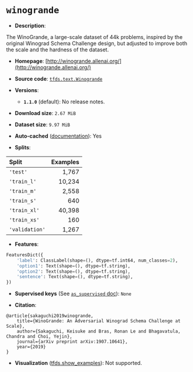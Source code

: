 <div itemscope itemtype="http://schema.org/Dataset">
  <div itemscope itemprop="includedInDataCatalog" itemtype="http://schema.org/DataCatalog">
    <meta itemprop="name" content="TensorFlow Datasets" />
  </div>

  <meta itemprop="name" content="winogrande" />
  <meta itemprop="description" content="The  WinoGrande, a large-scale dataset of 44k problems, inspired by the original&#10; Winograd Schema Challenge design, but adjusted to improve both the scale and&#10; the hardness of the dataset.&#10;&#10;To use this dataset:&#10;&#10;```python&#10;import tensorflow_datasets as tfds&#10;&#10;ds = tfds.load(&#x27;winogrande&#x27;, split=&#x27;train&#x27;)&#10;for ex in ds.take(4):&#10;  print(ex)&#10;```&#10;&#10;See [the guide](https://www.tensorflow.org/datasets/overview) for more&#10;informations on [tensorflow_datasets](https://www.tensorflow.org/datasets).&#10;&#10;" />
  <meta itemprop="url" content="https://www.tensorflow.org/datasets/catalog/winogrande" />
  <meta itemprop="sameAs" content="http://winogrande.allenai.org/" />
  <meta itemprop="citation" content="@article{sakaguchi2019winogrande,&#10;    title={WinoGrande: An Adversarial Winograd Schema Challenge at Scale},&#10;    author={Sakaguchi, Keisuke and Bras, Ronan Le and Bhagavatula, Chandra and Choi, Yejin},&#10;    journal={arXiv preprint arXiv:1907.10641},&#10;    year={2019}&#10;}" />
</div>

# `winogrande`

*   **Description**:

The WinoGrande, a large-scale dataset of 44k problems, inspired by the original
Winograd Schema Challenge design, but adjusted to improve both the scale and the
hardness of the dataset.

*   **Homepage**:
    [http://winogrande.allenai.org/](http://winogrande.allenai.org/)

*   **Source code**:
    [`tfds.text.Winogrande`](https://github.com/tensorflow/datasets/tree/master/tensorflow_datasets/text/winogrande.py)

*   **Versions**:

    *   **`1.1.0`** (default): No release notes.

*   **Download size**: `2.67 MiB`

*   **Dataset size**: `9.97 MiB`

*   **Auto-cached**
    ([documentation](https://www.tensorflow.org/datasets/performances#auto-caching)):
    Yes

*   **Splits**:

Split          | Examples
:------------- | -------:
`'test'`       | 1,767
`'train_l'`    | 10,234
`'train_m'`    | 2,558
`'train_s'`    | 640
`'train_xl'`   | 40,398
`'train_xs'`   | 160
`'validation'` | 1,267

*   **Features**:

```python
FeaturesDict({
    'label': ClassLabel(shape=(), dtype=tf.int64, num_classes=2),
    'option1': Text(shape=(), dtype=tf.string),
    'option2': Text(shape=(), dtype=tf.string),
    'sentence': Text(shape=(), dtype=tf.string),
})
```

*   **Supervised keys** (See
    [`as_supervised` doc](https://www.tensorflow.org/datasets/api_docs/python/tfds/load#args)):
    `None`

*   **Citation**:

```
@article{sakaguchi2019winogrande,
    title={WinoGrande: An Adversarial Winograd Schema Challenge at Scale},
    author={Sakaguchi, Keisuke and Bras, Ronan Le and Bhagavatula, Chandra and Choi, Yejin},
    journal={arXiv preprint arXiv:1907.10641},
    year={2019}
}
```

*   **Visualization**
    ([tfds.show_examples](https://www.tensorflow.org/datasets/api_docs/python/tfds/visualization/show_examples)):
    Not supported.
